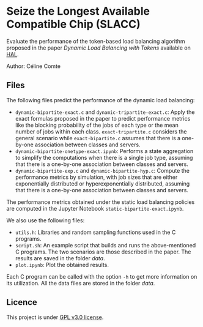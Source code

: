 # Seize the Longest Available Compatible Chip (SLACC)

Evaluate the performance of the token-based load balancing algorithm proposed in the paper *Dynamic Load Balancing with Tokens* available on [HAL](https://hal.archives-ouvertes.fr/hal-01758912).

Author: Céline Comte

## Files

The following files predict the performance of the dynamic load balancing:
- `dynamic-bipartite-exact.c` and `dynamic-tripartite-exact.c`: Apply the exact formulas proposed in the paper to predict performance metrics like the blocking probability of the jobs of each type or the mean number of jobs within each class. `exact-tripartite.c` considers the general scenario while `exact-bipartite.c` assumes that there is a one-by-one association between classes and servers.
- `dynamic-bipartite-onetype-exact.ipynb`: Performs a state aggregation to simplify the computations when there is a single job type, assuming that there is a one-by-one association between classes and servers.
- `dynamic-bipartite-exp.c` and `dynamic-bipartite-hyp.c`: Compute the performance metrics by simulation, with job sizes that are either exponentially distributed or hyperexponentially distributed, assuming that there is a one-by-one association between classes and servers.

The performance metrics obtained under the static load balancing policies are computed in the Jupyter Notebook `static-bipartite-exact.ipynb`.

We also use the following files:
- `utils.h`: Libraries and random sampling functions used in the C programs.
- `script.sh`: An example script that builds and runs the above-mentioned C programs. The two scenarios are those described in the paper. The results are saved in the folder *data*.
- `plot.ipynb`: Plot the obtained results.

Each C program can be called with the option `-h` to get more information on its utilization. All the data files are stored in the folder *data*.

## Licence

This project is under [GPL v3.0 license](https://github.com/ccomte/SLACC/blob/master/LICENSE).
